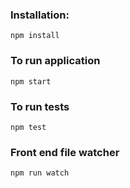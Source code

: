 
### Installation:
    npm install

### To run application
    npm start

### To run tests
    npm test
    
### Front end file watcher
    npm run watch